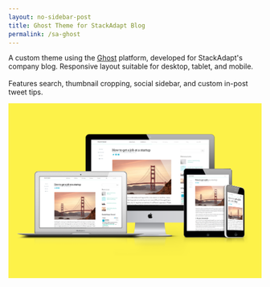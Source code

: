 ```yaml
---
layout: no-sidebar-post
title: Ghost Theme for StackAdapt Blog
permalink: /sa-ghost
---
```


<p class="text-justify">
  A custom theme using the <a href="https://ghost.org/" target="_parent">Ghost</a> platform, developed for StackAdapt's company blog. Responsive layout suitable for desktop, tablet, and mobile. 
  <br><br>
  Features search, thumbnail cropping, social sidebar, and custom in-post tweet tips. 
</p>

<img src="../assets/images/blog.png">

